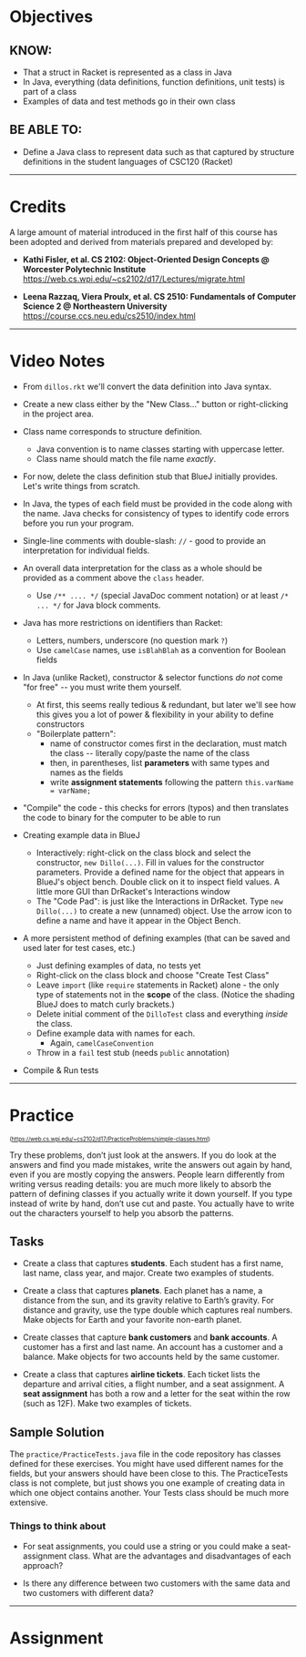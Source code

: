 
# Objectives

## KNOW:
- That a struct in Racket is represented as a class in Java
- In Java, everything (data definitions, function definitions, unit tests) is part of a class
- Examples of data and test methods go in their own class

## BE ABLE TO:
- Define a Java class to represent data such as that captured by structure definitions in the student languages of CSC120 (Racket)

---

# Credits

A large amount of material introduced in the first half of this course has been adopted and derived from materials prepared and developed by:

- **Kathi Fisler, et al. CS 2102: Object-Oriented Design Concepts @ Worcester Polytechnic Institute**
https://web.cs.wpi.edu/~cs2102/d17/Lectures/migrate.html

- **Leena Razzaq, Viera Proulx, et al. CS 2510: Fundamentals of Computer Science 2 @ Northeastern University**
https://course.ccs.neu.edu/cs2510/index.html

---
# Video Notes

- From `dillos.rkt` we'll convert the data definition into Java syntax.
- Create a new class either by the "New Class..." button or right-clicking in the project area.
- Class name corresponds to structure definition.
  - Java convention is to name classes starting with uppercase letter.
  - Class name should match the file name *exactly*.
- For now, delete the class definition stub that BlueJ initially provides. Let's write things from scratch.
- In Java, the types of each field must be provided in the code along with the name. Java checks for consistency of types to identify code errors before you run your program.
- Single-line comments with double-slash: `//` - good to provide an interpretation for individual fields.
- An overall data interpretation for the class as a whole should be provided as a comment above the `class` header. 
  - Use `/** .... */`  (special JavaDoc comment notation) or at least `/* ... */` for Java block comments.
- Java has more restrictions on identifiers than Racket:
  - Letters, numbers, underscore (no question mark `?`)
  - Use `camelCase` names, use `isBlahBlah` as a convention for Boolean fields
- In Java (unlike Racket), constructor & selector functions *do not* come "for free" -- you must write them yourself.
  - At first, this seems really tedious & redundant, but later we'll see how this gives you a lot of power & flexibility in your ability to define constructors
  - "Boilerplate pattern":  
    - name of constructor comes first in the declaration, must match the class -- literally copy/paste the name of the class
    - then, in parentheses, list **parameters** with same types and names as the fields
    - write **assignment statements** following the pattern
        ````this.varName = varName;````

- "Compile" the code - this checks for errors (typos) and then translates the code to binary for the computer to be able to run

- Creating example data in BlueJ
  - Interactively: right-click on the class block and select the constructor, `new Dillo(...)`. Fill in values for the constructor parameters. Provide a defined name for the object that appears in BlueJ's object bench. Double click on it to inspect field values. A little more GUI than DrRacket's Interactions window
  - The "Code Pad": is just like the Interactions in DrRacket. Type `new Dillo(...)` to create a new (unnamed) object. Use the arrow icon to define a name and have it appear in the Object Bench.

- A more persistent method of defining examples (that can be saved and used later for test cases, etc.)
  - Just defining examples of data, no tests yet
  - Right-click on the class block and choose "Create Test Class"
  - Leave `import` (like `require` statements in Racket) alone - the only type of statements not in the **scope** of the class. (Notice the shading BlueJ does to match curly brackets.)
  - Delete initial comment of the `DilloTest` class and everything *inside* the class.
  - Define example data with names for each.
    - Again, `camelCaseConvention`
  - Throw in a `fail` test stub (needs `public` annotation)

- Compile & Run tests





---
# Practice
<sub><sup>(https://web.cs.wpi.edu/~cs2102/d17/PracticeProblems/simple-classes.html)</sup></sub>

Try these problems, don’t just look at the answers. If you do look at the answers and find you made mistakes, write the answers out again by hand, even if you are mostly copying the answers. People learn differently from writing versus reading details: you are much more likely to absorb the pattern of defining classes if you actually write it down yourself. If you type instead of write by hand, don’t use cut and paste. You actually have to write out the characters yourself to help you absorb the patterns.

## Tasks

- Create a class that captures **students**. Each student has a first name, last name, class year, and major. Create two examples of students.

- Create a class that captures **planets**. Each planet has a name, a distance from the sun, and its gravity relative to Earth’s gravity. For distance and gravity, use the type double which captures real numbers. Make objects for Earth and your favorite non-earth planet.

- Create classes that capture **bank customers** and **bank accounts**. A customer has a first and last name. An account has a customer and a balance. Make objects for two accounts held by the same customer.

- Create a class that captures **airline tickets**. Each ticket lists the departure and arrival cities, a flight number, and a seat assignment. A **seat assignment** has both a row and a letter for the seat within the row (such as 12F). Make two examples of tickets.

## Sample Solution

The `practice/PracticeTests.java` file in the code repository has classes defined for these exercises. You might have used different names for the fields, but your answers should have been close to this. The PracticeTests class is not complete, but just shows you one example of creating data in which one object contains another. Your Tests class should be much more extensive.

### Things to think about

- For seat assignments, you could use a string or you could make a seat-assignment class. What are the advantages and disadvantages of each approach?

- Is there any difference between two customers with the same data and two customers with different data?



---
# Assignment



